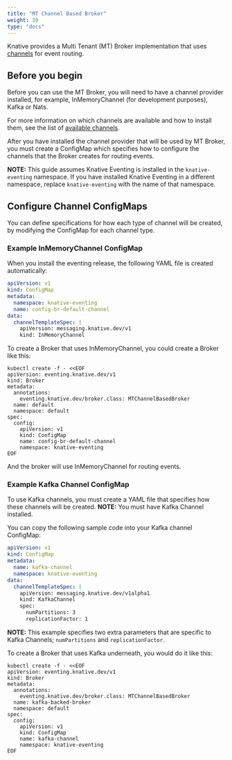 ```yaml
---
title: "MT Channel Based Broker"
weight: 30
type: "docs"
---
```


Knative provides a Multi Tenant (MT) Broker implementation that uses
[channels](../channels/) for event routing.

## Before you begin

Before you can use the MT Broker, you will need to have a channel provider
installed, for example, InMemoryChannel (for development purposes), Kafka or
Nats.

For more information on which channels are available and how to install them,
see the list of [available channels](https://knative.dev/docs/eventing/channels/channels-crds/). 

After you have installed the channel provider that will be used by MT Broker,
you must create a ConfigMap which specifies how to configure the channels that
the Broker creates for routing events.

**NOTE:** This guide assumes Knative Eventing is installed in the `knative-eventing`
namespace. If you have installed Knative Eventing in a different namespace, replace
`knative-eventing` with the name of that namespace.

## Configure Channel ConfigMaps

You can define specifications for how each type of channel will be created, by
modifying the ConfigMap for each channel type.

<!-- TODO: Split these configmaps out and document them properly in a section for each channel, then just link from here-->

### Example InMemoryChannel ConfigMap

When you install the eventing release, the following YAML file is created automatically:

```yaml
apiVersion: v1
kind: ConfigMap
metadata:
  namespace: knative-eventing
  name: config-br-default-channel
data:
  channelTemplateSpec: |
    apiVersion: messaging.knative.dev/v1
    kind: InMemoryChannel
```

To create a Broker that uses InMemoryChannel, you could create a Broker like
this:

```shell
kubectl create -f - <<EOF
apiVersion: eventing.knative.dev/v1
kind: Broker
metadata:
  annotations:
    eventing.knative.dev/broker.class: MTChannelBasedBroker
  name: default
  namespace: default
spec:
  config:
    apiVersion: v1
    kind: ConfigMap
    name: config-br-default-channel
    namespace: knative-eventing
EOF
```

And the broker will use InMemoryChannel for routing events.

### Example Kafka Channel ConfigMap

To use Kafka channels, you must create a YAML file that specifies how these
channels will be created. **NOTE:** You must have Kafka Channel installed.

You can copy the following sample code into your Kafka channel ConfigMap:

```yaml
apiVersion: v1
kind: ConfigMap
metadata:
  name: kafka-channel
  namespace: knative-eventing
data:
  channelTemplateSpec: |
    apiVersion: messaging.knative.dev/v1alpha1
    kind: KafkaChannel
    spec:
      numPartitions: 3
      replicationFactor: 1
```

**NOTE:** This example specifies two extra parameters that are specific to Kafka
Channels; `numPartitions` and `replicationFactor`. 

To create a Broker that uses Kafka underneath, you would do it like this:

```shell
kubectl create -f - <<EOF
apiVersion: eventing.knative.dev/v1
kind: Broker
metadata:
  annotations:
    eventing.knative.dev/broker.class: MTChannelBasedBroker
  name: kafka-backed-broker
  namespace: default
spec:
  config:
    apiVersion: v1
    kind: ConfigMap
    name: kafka-channel
    namespace: knative-eventing
EOF
```
